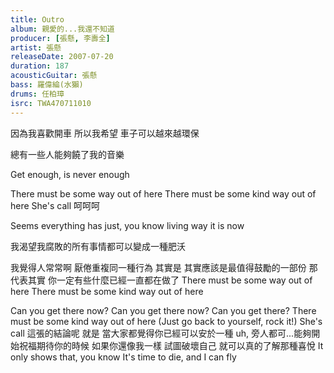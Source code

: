 ```yaml
---
title: Outro
album: 親愛的...我還不知道
producer: [張懸, 李壽全]
artist: 張懸
releaseDate: 2007-07-20
duration: 187
acousticGuitar: 張懸
bass: 羅偉綸(水獺)
drums: 任柏璋
isrc: TWA470711010
---
```

因為我喜歡開車 所以我希望 車子可以越來越環保

總有一些人能夠饒了我的音樂

Get enough, is never enough

There must be some way out of here
There must be some kind way out of here
She's call
呵呵呵

Seems everything has just, you know
living way it is now

我渴望我腐敗的所有事情都可以變成一種肥沃

我覺得人常常啊 厭倦重複同一種行為
其實是 其實應該是最值得鼓勵的一部份
那代表其實 你一定有些什麼已經一直都在做了
There must be some way out of here
There must be some kind way out of here

Can you get there now?
Can you get there now?
Can you get there?
There must be some kind way out of here
(Just go back to yourself, rock it!)
She's call
這張的結論呢 就是 當大家都覺得你已經可以安於一種
uh, 旁人都可...能夠開始祝福期待你的時候
如果你還像我一樣 試圖破壞自己 就可以真的了解那種喜悅
It only shows that, you know
It's time to die, and I can fly
